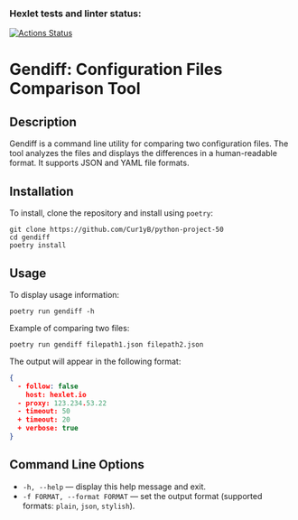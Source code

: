 ### Hexlet tests and linter status:
[![Actions Status](https://github.com/krivitsky-anton/python-project-50/actions/workflows/hexlet-check.yml/badge.svg)](https://github.com/krivitsky-anton/python-project-50/actions)

# Gendiff: Configuration Files Comparison Tool

## Description

Gendiff is a command line utility for comparing two configuration files. The tool analyzes the files and displays the differences in a human-readable format. It supports JSON and YAML file formats.

## Installation

To install, clone the repository and install using `poetry`:

```shell
git clone https://github.com/Cur1yB/python-project-50
cd gendiff
poetry install
```

## Usage

To display usage information:

```shell
poetry run gendiff -h
```

Example of comparing two files:

```shell
poetry run gendiff filepath1.json filepath2.json
```

The output will appear in the following format:

```json
{
  - follow: false
    host: hexlet.io
  - proxy: 123.234.53.22
  - timeout: 50
  + timeout: 20
  + verbose: true
}
```

## Command Line Options

- `-h, --help` — display this help message and exit.
- `-f FORMAT, --format FORMAT` — set the output format (supported formats: `plain`, `json`, `stylish`).